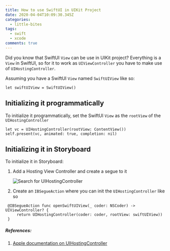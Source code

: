 ```yaml
---
title: How to use SwiftUI in UIKit Project
date: 2020-04-04T10:09:30.345Z
categories:
  - little-bites
tags:
  - swift
  - xcode
comments: true
---
```

Did you know that SwiftUI `View` can be use in UIKit project? Everything is a `View` in SwiftUI, so for it to work as `UIViewController` you have to make use of `UIHostingController`.

Assuming you have a SwiftUI `View` named `SwiftUIView` like so:

```
let swiftUIView = SwiftUIView()
```

## Initializing it programmatically

To initialize it programmatically, set the SwiftUI `View` as the `rootView` of the `UIHostingController`

```
let vc = UIHostingController(rootView: ContentView())
self.present(vc, animated: true, completion: nil)
```

## Initializing it in Storyboard

To initialize it in Storyboard:

1. Add a Hosting View Controller and create a segue to it

   ![Search for UIHostingController](/images/uploads/uihosting-storyboard.png "Search for UIHostingController in Storyboard")
2. Create an `IBSegueAction` where you can init the `UIHostingController` like so

```
 @IBSegueAction func openSwiftUIView(_ coder: NSCoder) -> UIViewController? {
     return UIHostingController(coder: coder, rootView: swiftUIView))
 }
```

##### References:

1. [Apple documentation on UIHostingController](https://developer.apple.com/documentation/swiftui/uihostingcontroller)